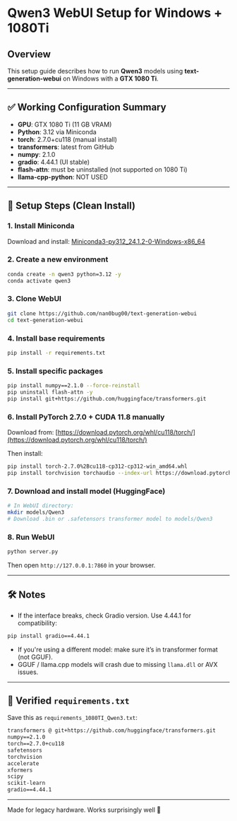 # Qwen3 WebUI Setup for Windows + 1080Ti

## Overview
This setup guide describes how to run **Qwen3** models using **text-generation-webui** on Windows with a **GTX 1080 Ti**.

---

## ✅ Working Configuration Summary

- **GPU**: GTX 1080 Ti (11 GB VRAM)
- **Python**: 3.12 via Miniconda
- **torch**: 2.7.0+cu118 (manual install)
- **transformers**: latest from GitHub
- **numpy**: 2.1.0
- **gradio**: 4.44.1 (UI stable)
- **flash-attn**: must be uninstalled (not supported on 1080 Ti)
- **llama-cpp-python**: NOT USED

---

## 🧱 Setup Steps (Clean Install)

### 1. Install Miniconda
Download and install:
[Miniconda3-py312_24.1.2-0-Windows-x86_64](https://repo.anaconda.com/miniconda/Miniconda3-py312_24.1.2-0-Windows-x86_64.exe)

### 2. Create a new environment
```bash
conda create -n qwen3 python=3.12 -y
conda activate qwen3
```

### 3. Clone WebUI
```bash
git clone https://github.com/nan0bug00/text-generation-webui
cd text-generation-webui
```

### 4. Install base requirements
```bash
pip install -r requirements.txt
```

### 5. Install specific packages
```bash
pip install numpy==2.1.0 --force-reinstall
pip uninstall flash-attn -y
pip install git+https://github.com/huggingface/transformers.git
```

### 6. Install PyTorch 2.7.0 + CUDA 11.8 manually
Download from:
[https://download.pytorch.org/whl/cu118/torch/](https://download.pytorch.org/whl/cu118/torch/)

Then install:
```bash
pip install torch-2.7.0%2Bcu118-cp312-cp312-win_amd64.whl
pip install torchvision torchaudio --index-url https://download.pytorch.org/whl/cu118
```

### 7. Download and install model (HuggingFace)
```bash
# In WebUI directory:
mkdir models/Qwen3
# Download .bin or .safetensors transformer model to models/Qwen3
```

### 8. Run WebUI
```bash
python server.py
```
Then open `http://127.0.0.1:7860` in your browser.

---

## 🛠 Notes
- If the interface breaks, check Gradio version. Use 4.44.1 for compatibility:
```bash
pip install gradio==4.44.1
```
- If you're using a different model: make sure it’s in transformer format (not GGUF).
- GGUF / llama.cpp models will crash due to missing `llama.dll` or AVX issues.

---

## 📄 Verified `requirements.txt`
Save this as `requirements_1080TI_Qwen3.txt`:
```txt
transformers @ git+https://github.com/huggingface/transformers.git
numpy==2.1.0
torch==2.7.0+cu118
safetensors
torchvision
accelerate
xformers
scipy
scikit-learn
gradio==4.44.1
```

---

Made for legacy hardware. Works surprisingly well 🙂
